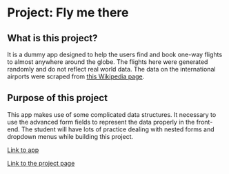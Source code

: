 # Project: Fly me there

## What is this project?
It is a dummy app designed to help the users find and book one-way flights to almost anywhere around the globe. The flights here were generated randomly and do not reflect real world data. The data on the international airports were scraped from [this Wikipedia page](https://en.wikipedia.org/wiki/List_of_international_airports_by_country).

## Purpose of this project
This app makes use of some complicated data structures. It necessary to use the advanced form fields to represent the data properly in the front-end. 
The student will have lots of practice dealing with nested forms and dropdown menus while building this project.

[Link to app](https://protected-castle-72511.herokuapp.com)

[Link to the project page](https://www.theodinproject.com/lessons/building-advanced-forms)
